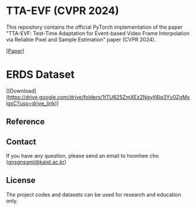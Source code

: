 # TTA-EVF (CVPR 2024)
This repository contains the official PyTorch implementation of the paper "TTA-EVF: Test-Time Adaptation for Event-based Video Frame Interpolation via Reliable Pixel and Sample Estimation" paper (CVPR 2024).

\[[Paper](https://openaccess.thecvf.com/content/CVPR2024/papers/Cho_TTA-EVF_Test-Time_Adaptation_for_Event-based_Video_Frame_Interpolation_via_Reliable_CVPR_2024_paper.pdf)\] 


# ERDS Dataset

\[[Download] (https://drive.google.com/drive/folders/1tTU625ZmXEz2Ngyjf4lq3Yv0ZgMxlgsC?usp=drive_link)\] 

## Reference

##

## Contact
If you have any question, please send an email to hoonhee cho (gnsgnsgml@kaist.ac.kr)

## License
The project codes and datasets can be used for research and education only. 
